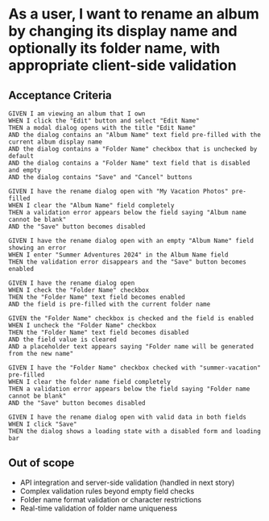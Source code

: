 # As a user, I want to rename an album by changing its display name and optionally its folder name, with appropriate client-side validation

## Acceptance Criteria

```
GIVEN I am viewing an album that I own
WHEN I click the "Edit" button and select "Edit Name"
THEN a modal dialog opens with the title "Edit Name"
AND the dialog contains an "Album Name" text field pre-filled with the current album display name
AND the dialog contains a "Folder Name" checkbox that is unchecked by default
AND the dialog contains a "Folder Name" text field that is disabled and empty
AND the dialog contains "Save" and "Cancel" buttons

GIVEN I have the rename dialog open with "My Vacation Photos" pre-filled
WHEN I clear the "Album Name" field completely
THEN a validation error appears below the field saying "Album name cannot be blank"
AND the "Save" button becomes disabled

GIVEN I have the rename dialog open with an empty "Album Name" field showing an error
WHEN I enter "Summer Adventures 2024" in the Album Name field
THEN the validation error disappears and the "Save" button becomes enabled

GIVEN I have the rename dialog open
WHEN I check the "Folder Name" checkbox
THEN the "Folder Name" text field becomes enabled
AND the field is pre-filled with the current folder name

GIVEN the "Folder Name" checkbox is checked and the field is enabled
WHEN I uncheck the "Folder Name" checkbox
THEN the "Folder Name" text field becomes disabled
AND the field value is cleared
AND a placeholder text appears saying "Folder name will be generated from the new name"

GIVEN I have the "Folder Name" checkbox checked with "summer-vacation" pre-filled
WHEN I clear the folder name field completely
THEN a validation error appears below the field saying "Folder name cannot be blank"
AND the "Save" button becomes disabled

GIVEN I have the rename dialog open with valid data in both fields
WHEN I click "Save"
THEN the dialog shows a loading state with a disabled form and loading bar
```

## Out of scope
- API integration and server-side validation (handled in next story)
- Complex validation rules beyond empty field checks
- Folder name format validation or character restrictions
- Real-time validation of folder name uniqueness
